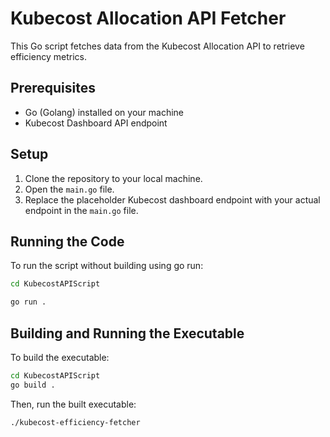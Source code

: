 # Kubecost Allocation API Fetcher

This Go script fetches data from the Kubecost Allocation API to retrieve efficiency metrics.

## Prerequisites

- Go (Golang) installed on your machine
- Kubecost Dashboard API endpoint

## Setup

1. Clone the repository to your local machine.
2. Open the `main.go` file.
3. Replace the placeholder Kubecost dashboard endpoint with your actual endpoint in the `main.go` file.

## Running the Code


To run the script without building using go run:

```sh
cd KubecostAPIScript

go run .
```


## Building and Running the Executable

To build the executable:

```sh
cd KubecostAPIScript
go build .
```

Then, run the built executable:
```sh
./kubecost-efficiency-fetcher
```
